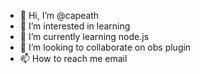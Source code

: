 - 👋 Hi, I’m @capeath
- 👀 I’m interested in learning
- 🌱 I’m currently learning node.js
- 💞️ I’m looking to collaborate on obs plugin
- 📫 How to reach me email

<!---
capeath/capeath is a ✨ special ✨ repository because its `README.md` (this file) appears on your GitHub profile.
You can click the Preview link to take a look at your changes.
--->
